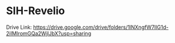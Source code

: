# SIH-Revelio

Drive Link: https://drive.google.com/drive/folders/1lNXngfW7IlG1d-2iIMIromGQa2WjlJbX?usp=sharing
